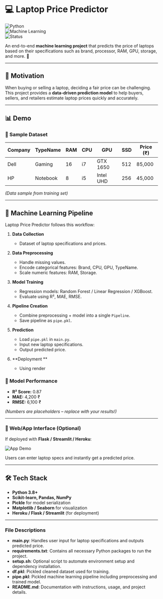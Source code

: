 # 💻 Laptop Price Predictor  

![Python](https://img.shields.io/badge/Python-3.8%2B-blue?logo=python)  
![Machine Learning](https://img.shields.io/badge/Machine%20Learning-Regression-green)  
![Status](https://img.shields.io/badge/Status-Active-brightgreen)  

An end-to-end **machine learning project** that predicts the price of laptops based on their specifications such as brand, processor, RAM, GPU, storage, and more. 🚀  

---

## 📌 Motivation  

When buying or selling a laptop, deciding a fair price can be challenging.  
This project provides a **data-driven prediction model** to help buyers, sellers, and retailers estimate laptop prices quickly and accurately.  

---

## 📊 Demo  

### 🔹 Sample Dataset  
| Company | TypeName | RAM | CPU | GPU | SSD | Price (₹) |
|---------|----------|-----|-----|-----|-----|-----------|
| Dell    | Gaming   | 16  | i7  | GTX 1650 | 512 | 85,000 |
| HP      | Notebook | 8   | i5  | Intel UHD | 256 | 45,000 |

*(Data sample from training set)*  

---

## 🔄 Machine Learning Pipeline

Laptop Price Predictor follows this workflow:

1. **Data Collection**  
   - Dataset of laptop specifications and prices.

2. **Data Preprocessing**  
   - Handle missing values.  
   - Encode categorical features: Brand, CPU, GPU, TypeName.  
   - Scale numeric features: RAM, Storage.

3. **Model Training**  
   - Regression models: Random Forest / Linear Regression / XGBoost.  
   - Evaluate using R², MAE, RMSE.

4. **Pipeline Creation**  
   - Combine preprocessing + model into a single `Pipeline`.  
   - Save pipeline as `pipe.pkl`.

5. **Prediction**  
   - Load `pipe.pkl` in `main.py`.  
   - Input new laptop specifications.  
   - Output predicted price.

6. **Deployment **  
   - Using render


### 🔹 Model Performance  
 

- **R² Score:** 0.87  
- **MAE:** 4,200 ₹  
- **RMSE:** 6,100 ₹  

*(Numbers are placeholders – replace with your results!)*  

---

### 🔹 Web/App Interface (Optional)  

If deployed with **Flask / Streamlit / Heroku**:  

![App Demo](https://laptop-price-predictor-1-m544.onrender.com/)  

Users can enter laptop specs and instantly get a predicted price.  

---

## 🛠️ Tech Stack  

- **Python 3.8+**  
- **Scikit-learn, Pandas, NumPy**  
- **Pickle** for model serialization  
- **Matplotlib / Seaborn** for visualization  
- **Heroku / Flask / Streamlit** (for deployment)  

---


### File Descriptions

- **main.py**: Handles user input for laptop specifications and outputs predicted price.
- **requirements.txt**: Contains all necessary Python packages to run the project.
- **setup.sh**: Optional script to automate environment setup and dependency installation.
- **df.pkl**: Pickled cleaned dataset used for training.
- **pipe.pkl**: Pickled machine learning pipeline including preprocessing and trained model.
- **README.md**: Documentation with instructions, usage, and project details.


